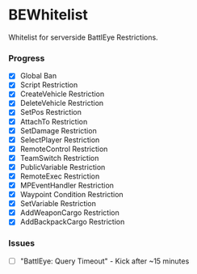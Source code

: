 # BEWhitelist
Whitelist for serverside BattlEye Restrictions.

### Progress
* [x] Global Ban
* [x] Script Restriction
* [x] CreateVehicle Restriction
* [x] DeleteVehicle Restriction
* [x] SetPos Restriction
* [x] AttachTo Restriction
* [x] SetDamage Restriction
* [x] SelectPlayer Restriction
* [x] RemoteControl Restriction
* [x] TeamSwitch Restriction
* [x] PublicVariable Restriction
* [x] RemoteExec Restriction
* [x] MPEventHandler Restriction
* [x] Waypoint Condition Restriction
* [x] SetVariable Restriction
* [x] AddWeaponCargo Restriction
* [x] AddBackpackCargo Restriction

### Issues
* [ ] "BattlEye: Query Timeout" - Kick after ~15 minutes
